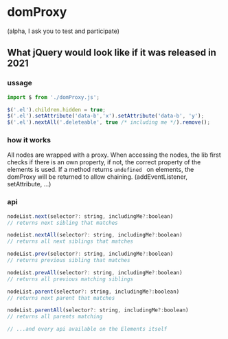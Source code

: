# domProxy
(alpha, I ask you to test and participate)

## What jQuery would look like if it was released in 2021

### ussage

```js
import $ from './domProxy.js';

$('.el').children.hidden = true;
$('.el').setAttribute('data-b','x').setAttribute('data-b', 'y');
$('.el').nextAll('.deleteable', true /* including me */).remove();
```

### how it works

All nodes are wrapped with a proxy.
When accessing the nodes, the lib first checks if there is an own property, if not, the correct property of the elements is used.
If a method returns `undefined ` on elements, the domProxy will be returned to allow chaining. (addEventListener, setAttribute, ...)


### api

```js
nodeList.next(selector?: string, includingMe?:boolean) 
// returns next sibling that matches

nodeList.nextAll(selector?: string, includingMe?:boolean)
// returns all next siblings that matches

nodeList.prev(selector?: string, includingMe?:boolean) 
// returns previous sibling that matches

nodeList.prevAll(selector?: string, includingMe?:boolean) 
// returns all previous matching siblings

nodeList.parent(selector?: string, includingMe?:boolean) 
// returns next parent that matches

nodeList.parentAll(selector?: string, includingMe?:boolean)
// returns all parents matching

// ...and every api available on the Elements itself

```
